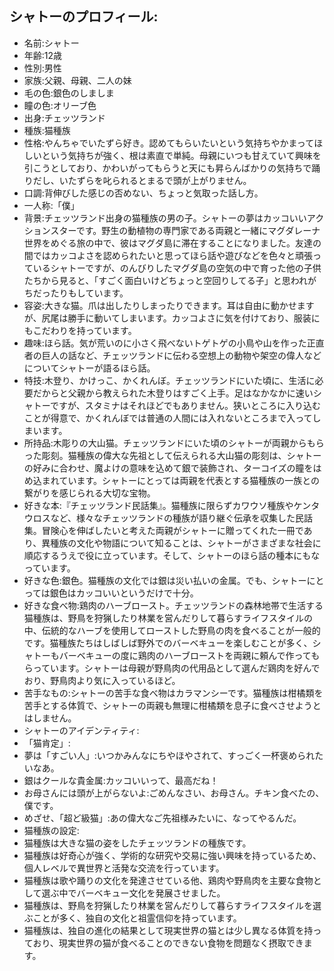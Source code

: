 ## シャトーのプロフィール:

* 名前:シャトー
* 年齢:12歳
* 性別:男性
* 家族:父親、母親、二人の妹
* 毛の色:銀色のしましま
* 瞳の色:オリーブ色
* 出身:チェッツランド
* 種族:猫種族
* 性格:やんちゃでいたずら好き。認めてもらいたいという気持ちやかまってほしいという気持ちが強く、根は素直で単純。母親にいつも甘えていて興味を引こうとしており、かわいがってもらうと天にも昇らんばかりの気持ちで踊りだし、いたずらを叱られるとまるで頭が上がりません。
* 口調:背伸びした感じの否めない、ちょっと気取った話し方。
* 一人称:「僕」
* 背景:チェッツランド出身の猫種族の男の子。シャトーの夢はカッコいいアクションスターです。野生の動植物の専門家である両親と一緒にマグダレーナ世界をめぐる旅の中で、彼はマグダ島に滞在することになりました。友達の間ではカッコよさを認められたいと思ってほら話や遊びなどを色々と頑張っているシャトーですが、のんびりしたマグダ島の空気の中で育った他の子供たちから見ると、「すごく面白いけどちょっと空回りしてる子」と思われがちだったりもしています。
* 容姿:大きな猫。爪は出したりしまったりできます。耳は自由に動かせますが、尻尾は勝手に動いてしまいます。カッコよさに気を付けており、服装にもこだわりを持っています。
* 趣味:ほら話。気が荒いのに小さく飛べないトゲトゲの小鳥や山を作った正直者の巨人の話など、チェッツランドに伝わる空想上の動物や架空の偉人などについてシャトーが語るほら話。
* 特技:木登り、かけっこ、かくれんぼ。チェッツランドにいた頃に、生活に必要だからと父親から教えられた木登りはすごく上手。足はなかなかに速いシャトーですが、スタミナはそれほどでもありません。狭いところに入り込むことが得意で、かくれんぼでは普通の人間には入れないところまで入ってしまいます。
* 所持品:木彫りの大山猫。チェッツランドにいた頃のシャトーが両親からもらった彫刻。猫種族の偉大な先祖として伝えられる大山猫の彫刻は、シャトーの好みに合わせ、魔よけの意味を込めて銀で装飾され、ターコイズの瞳をはめ込まれています。シャトーにとっては両親を代表とする猫種族の一族との繋がりを感じられる大切な宝物。
* 好きな本:『チェッツランド民話集』。猫種族に限らずカワウソ種族やケンタウロスなど、様々なチェッツランドの種族が語り継ぐ伝承を収集した民話集。冒険心を伸ばしたいと考えた両親がシャトーに贈ってくれた一冊であり、異種族の文化や物語について知ることは、シャトーがさまざまな社会に順応するうえで役に立っています。そして、シャトーのほら話の種本にもなっています。
* 好きな色:銀色。猫種族の文化では銀は災い払いの金属。でも、シャトーにとっては銀色はカッコいいというだけで十分。
* 好きな食べ物:鶏肉のハーブロースト。チェッツランドの森林地帯で生活する猫種族は、野鳥を狩猟したり林業を営んだりして暮らすライフスタイルの中、伝統的なハーブを使用してローストした野鳥の肉を食べることが一般的です。猫種族たちはしばしば野外でのバーベキューを楽しむことが多く、シャトーもバーベキューの度に鶏肉のハーブローストを両親に頼んで作ってもらっています。シャトーは母親が野鳥肉の代用品として選んだ鶏肉を好んでおり、野鳥肉より気に入っているほど。
* 苦手なもの:シャトーの苦手な食べ物はカラマンシーです。猫種族は柑橘類を苦手とする体質で、シャトーの両親も無理に柑橘類を息子に食べさせようとはしません。
* シャトーのアイデンティティ:
* 「猫肯定」:
* 夢は「すごい人」:いつかみんなにちやほやされて、すっごく一杯褒められたいなあ。
* 銀はクールな貴金属:カッコいいって、最高だね！
* お母さんには頭が上がらないよ:ごめんなさい、お母さん。チキン食べたの、僕です。
* めざせ、「超ど級猫」:あの偉大なご先祖様みたいに、なってやるんだ。
* 猫種族の設定:
* 猫種族は大きな猫の姿をしたチェッツランドの種族です。
* 猫種族は好奇心が強く、学術的な研究や交易に強い興味を持っているため、個人レベルで異世界と活発な交流を行っています。
* 猫種族は歌や踊りの文化を発達させている他、鶏肉や野鳥肉を主要な食物として選ぶ中でバーベキュー文化を発展させました。
* 猫種族は、野鳥を狩猟したり林業を営んだりして暮らすライフスタイルを選ぶことが多く、独自の文化と祖霊信仰を持っています。
* 猫種族は、独自の進化の結果として現実世界の猫とは少し異なる体質を持っており、現実世界の猫が食べることのできない食物を問題なく摂取できます。
